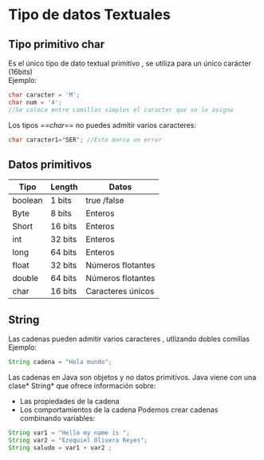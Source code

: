 # Tipo de datos Textuales
## Tipo primitivo char
Es el único tipo de dato textual primitivo , se utiliza para un único carácter (16bits)  
Ejemplo:
```java
char caracter = 'M';
char num = '4';
//Se coloca entre comillas simples el caracter que se le asigna
```
Los tipos ==*char*== no puedes admitir varios caracteres:
```java
char caracter1='SER'; //Esto marca un error
```

## Datos primitivos
| Tipo      |  Length    | Datos            |  
|-----------|------------|------------------|
|boolean    |1 bits      | true /false      |
|Byte       | 8 bits     | Enteros          |
|Short      |16 bits     | Enteros          |
|int        |32 bits     | Enteros          |
|long       |64 bits     | Enteros          |
|float      |32 bits     |Números flotantes |
|double     |64 bits     |Números flotantes |
|char       |16 bits     |Caracteres únicos |
## String 
Las cadenas pueden admitir varios caracteres , utlizando dobles comillas  
Ejemplo:
```java
String cadena = "Hola mundo";
```
Las cadenas en Java son objetos y no datos primitivos. Java viene con una clase* String* que ofrece información sobre:
- Las propiedades de la cadena 
- Los comportamientos de la cadena
Podemos crear cadenas combinando variables:
```java
String var1 = "Hello my name is ";
String var2 = "Ezequiel Olivera Reyes";
String saludo = var1 + var2 ;
```
